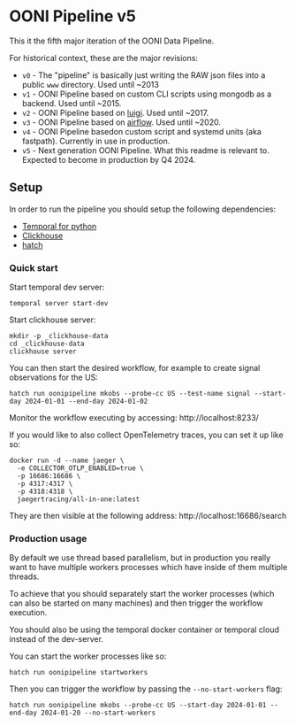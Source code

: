 # OONI Pipeline v5

This it the fifth major iteration of the OONI Data Pipeline.

For historical context, these are the major revisions:
* `v0` - The "pipeline" is basically just writing the RAW json files into a public `www` directory. Used until ~2013
* `v1` - OONI Pipeline based on custom CLI scripts using mongodb as a backend. Used until ~2015.
* `v2` - OONI Pipeline based on [luigi](https://luigi.readthedocs.io/en/stable/). Used until ~2017.
* `v3` - OONI Pipeline based on [airflow](https://airflow.apache.org/). Used until ~2020.
* `v4` - OONI Pipeline basedon custom script and systemd units (aka fastpath). Currently in use in production.
* `v5` - Next generation OONI Pipeline. What this readme is relevant to. Expected to become in production by Q4 2024.

## Setup

In order to run the pipeline you should setup the following dependencies:
* [Temporal for python](https://learn.temporal.io/getting_started/python/dev_environment/)
* [Clickhouse](https://clickhouse.com/docs/en/install)
* [hatch](https://hatch.pypa.io/1.9/install/)


### Quick start

Start temporal dev server:
```
temporal server start-dev
```

Start clickhouse server:
```
mkdir -p _clickhouse-data
cd _clickhouse-data
clickhouse server
```

You can then start the desired workflow, for example to create signal observations for the US:
```
hatch run oonipipeline mkobs --probe-cc US --test-name signal --start-day 2024-01-01 --end-day 2024-01-02
```

Monitor the workflow executing by accessing: http://localhost:8233/

If you would like to also collect OpenTelemetry traces, you can set it up like so:
```
docker run -d --name jaeger \
  -e COLLECTOR_OTLP_ENABLED=true \
  -p 16686:16686 \
  -p 4317:4317 \
  -p 4318:4318 \
  jaegertracing/all-in-one:latest
```

They are then visible at the following address: http://localhost:16686/search

### Production usage

By default we use thread based parallelism, but in production you really want to have multiple workers processes which have inside of them multiple threads.

To achieve that you should separately start the worker processes (which can
also be started on many machines) and then trigger the workflow execution.

You should also be using the temporal docker container or temporal cloud
instead of the dev-server.

You can start the worker processes like so:
```
hatch run oonipipeline startworkers
```

Then you can trigger the workflow by passing the `--no-start-workers` flag:
```
hatch run oonipipeline mkobs --probe-cc US --start-day 2024-01-01 --end-day 2024-01-20 --no-start-workers
```
